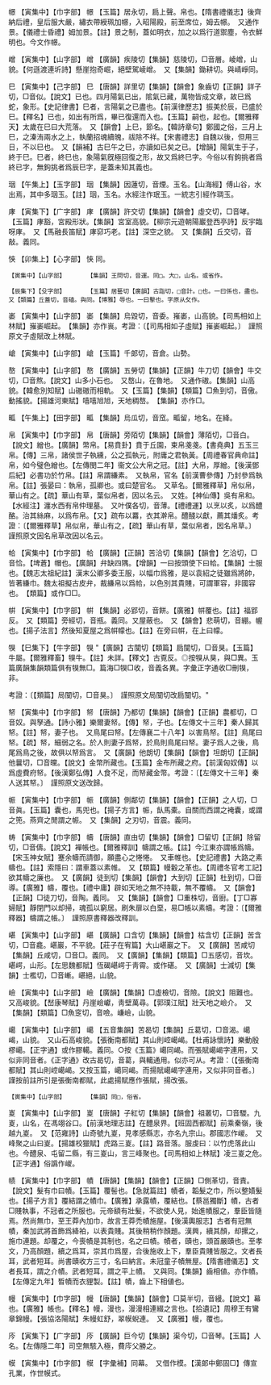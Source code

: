 <!-- { "loadSidebar": true } -->
幜	【寅集中】【巾字部】	幜	【玉篇】居永切，扃上聲。帛也。【隋書禮儀志】後齊納后禮，皇后服大嚴，繡衣帶綬珮加幜，入昭陽殿，前至席位，姆去幜。　又通作景。【儀禮士昏禮】姆加景。【註】景之制，蓋如明衣，加之以爲行道禦塵，令衣鮮明也。今文作幜。

嶒	【寅集中】【山字部】	嶒	【廣韻】疾陵切【集韻】慈陵切，□音層。崚嶒，山貌。【何遜渡連圻詩】懸崖抱奇崛，絕壁駕崚嶒。　又【集韻】鋤耕切。與崝崢同。

巳	【寅集中】【己字部】	巳	【唐韻】詳里切【集韻】【韻會】象齒切【正韻】詳子切，□音似。【說文】已也。四月陽氣已出，隂氣已藏，萬物皆成文章，故巳爲蛇，象形。【史記律書】巳者，言陽氣之已盡也。【前漢律歷志】振美於辰，已盛於巳。【釋名】已也，如出有所爲，畢已復還而入也。【玉篇】嗣也，起也。【爾雅釋天】太歲在巳曰大荒落。　又【韻會】上巳，節名。【韓詩章句】鄭國之俗，三月上巳，之溱洧兩水之上，執蘭招魂續魄，祓除不祥。【宋書禮志】自魏以後，但用三日，不以巳也。　又【韻補】古巳午之巳，亦讀如已矣之已。【增韻】陽氣生于子，終于巳。巳者，終巳也，象陽氣旣極回復之形，故又爲終巳字。今俗以有鉤挑者爲終已字，無鉤挑者爲辰巳字，是蓋未知其義也。

珚	【午集上】【玉字部】	珚	【集韻】因蓮切，音煙。玉名。【山海經】傅山谷，水出焉，其中多珚玉。【註】珚，玉名。水經注作珉玉。一統志引經作琱玉。

庨	【寅集下】【广字部】	庨	【廣韻】許交切【集韻】【韻會】虛交切，□音哮。【玉篇】庨豁，宮殿形狀。【集韻】宮室高貌。【柳宗元遊朝陽巖登西亭詩】反宇臨呀庨。　又【馬融長笛賦】庨窌巧老。【註】深空之貌。　又【集韻】丘交切，音敲。義同。

悏	【卯集上】【心字部】	悏	同。

	【寅集中】【山字部】		【集韻】王問切，音運。同□。大□，山名。或省作。

	【辰集下】【殳字部】		【玉篇】居藝切【廣韻】古詣切，□音計。□也。一曰係也，盡也。　又【類篇】丘蓋切，音磕。與同。【博雅】辱也。一曰擊也。字原从攵作。

崣	【寅集中】【山字部】	崣	【集韻】烏毀切，音委。嶊崣，山高貌。【司馬相如上林賦】嶊崣崛起。　【集韻】亦作嵔。考證：〔【司馬相如子虛賦】嶊崣崛起。〕　謹照原文子虛賦改上林賦。 

嵢	【寅集中】【山字部】	嵢	【玉篇】千郞切，音倉。山勢。

嶅	【寅集中】【山字部】	嶅	【廣韻】五勞切【集韻】【正韻】牛刀切【韻會】牛交切，□音熬。【說文】山多小石也。　又嶅山，在魯地。　又通作磝。【集韻】山高貌。【韓愈別知賦】山磝磝而相軌。　又【玉篇】【集韻】【類篇】□魚到切，音傲。動搖貌。【揚雄河東賦】嘻嘻旭旭，天地稠嶅。　【集韻】亦作□。

畖	【午集上】【田字部】	畖	【集韻】烏瓜切，音窊。畖留，地名。在絳。

帛	【寅集中】【巾字部】	帛	【唐韻】旁陌切【集韻】【韻會】薄陌切，□音白。【說文】繒也。【廣韻】幣帛。【易賁卦】賁于丘園，束帛戔戔。【書堯典】五玉三帛。【傳】三帛，諸侯世子執纁，公之孤執元，附庸之君執黃。【周禮春官典命註】帛，如今璧色繒也。【左傳閔二年】衞文公大帛之冠。【註】大帛，厚繒。【後漢鄧后紀】必書功於竹帛。【註】帛謂縑素。　又執帛，官名【前漢曹參傳】乃封參爲執帛。【註】張晏曰：執帛，孤卿也。或曰楚官名。　又草名。【爾雅釋草】帛似帛，華山有之。【疏】華山有草，葉似帛者，因以名云。　又姓。【神仙傳】吳有帛和。【水經注】瀍水西有帛仲理墓。　又叶僕各切，音薄。【禮禮運】以烹以炙，以爲醴酪。治其絲麻，以爲布帛。【又】疏布以羃，衣其澣帛。醴醆以獻，薦其燔炙。考證：〔【爾雅釋草】帛似帛，華山有之，【疏】華山有草，葉似帛者，因名帛草。〕　謹照原文因名帛草改因以名云。 

帢	【寅集中】【巾字部】	帢	【廣韻】【正韻】苦洽切【集韻】【韻會】乞洽切，□音恰。【埤蒼】帽也。【廣韻】弁缺四隅。【增韻】一曰按頭使下曰帢。【集韻】士服也。【魏志太祖紀註】漢末公卿多委王服，以幅巾爲雅，是以袁紹之徒雖爲將帥，皆著縑巾。魏太祖擬古皮弁，裁縑帛以爲帢，以色別其貴賤，可謂軍容，非國容也。　【類篇】或作□□。

帲	【寅集中】【巾字部】	帲	【集韻】必郢切，音餅。【廣雅】帲覆也。【註】福郢反。　又【類篇】旁經切，音瓶。義同。又屋蔽也。　又【韻會】悲萌切，音綳。幄也。【揚子法言】然後知夏屋之爲帲幪也。【註】在旁曰帲，在上曰幪。

犑	【巳集下】【牛字部】	犑	"【廣韻】古闃切【類篇】扃闃切，□音狊。【玉篇】牛屬。【爾雅釋畜】犑牛。【註】未詳。【釋文】古覔反。◎按犑从狊，與□異。玉篇廣韻集韻類篇俱有犑無□。篇海□犑□收，音義各異。字彙正字通收□刪犑，非。

考證：〔【類篇】局闃切，□音狊。〕　謹照原文局闃切改扃闃切。"

帑	【寅集中】【巾字部】	帑	【唐韻】乃都切【集韻】【韻會】【正韻】農都切，□音奴。與孥通。【詩小雅】樂爾妻帑。【傳】帑，子也。【左傳文十三年】秦人歸其帑。【註】帑，妻子也。　又鳥尾曰帑。【左傳襄二十八年】以害鳥帑。【註】鳥尾曰帑。【疏】帑，細弱之名。於人則妻子爲帑，於鳥則鳥尾曰帑。妻子爲人之後，鳥尾爲鳥之後，故俱以帑爲言。　又【廣韻】他朗切【集韻】【韻會】坦朗切【正韻】他曩切，□音曭。【說文】金幣所藏也。【玉篇】金布所藏之府。【前漢匈奴傳】以爲虛費府帑。【後漢鄭弘傳】人食不足，而帑藏金幣。考證：〔【左傳文十三年】秦人送其帑。〕　謹照原文送改歸。 

帪	【寅集中】【巾字部】	帪	【廣韻】側鄰切【集韻】【韻會】【正韻】之人切，□音眞。【玉篇】囊也，馬兜也。【揚子方言】帪，飤馬橐。自關而西謂之裺囊，或謂之篼。燕齊之閒謂之帪。　又【集韻】之刃切，音震。義同。

帱	【寅集中】【巾字部】	幬	【唐韻】直由切【集韻】【韻會】□留切【正韻】除留切，□音儔。【說文】襌帳也。【爾雅釋訓】幬謂之帳。【註】今江東亦謂帳爲幬。【宋玉神女賦】蹇余幬而請御，願盡心之惓惓。　又車帷也。【史記禮書】大路之素幬也。【註】索隱曰：謂車蓋以素帷。　又【類篇】幔轂之革也。【周禮冬官考工記】欲其幬之廉也。　又【廣韻】徒到切【集韻】【韻會】大到切【正韻】杜到切，□音導。【廣雅】幬，覆也。【禮中庸】辟如天地之無不持載，無不覆幬。　又【韻會】【正韻】□徒刀切，音陶。義同。　又【集韻】【韻會】□重株切，音廚。【丁□寡婦賦】靜閉門以却掃，魂孤以窮居。刷朱扉以白堊，易□帳以素幬。考證：〔【爾雅釋器】幬謂之帳。〕　謹照原書釋器改釋訓。 

嵁	【寅集中】【山字部】	嵁	【廣韻】口含切【集韻】【韻會】枯含切【正韻】苦含切，□音龕。嵁巖，不平貌。【莊子在宥篇】大山嵁巖之下。　又【廣韻】苦咸切【集韻】丘咸切，□音□。義同。　又【廣韻】【集韻】【類篇】□五感切，音坎。嵁崿，山形。【左思魏都賦】恆碣嵁崿于靑霄。或作碪。　又【廣韻】士減切【集韻】士檻切，□音嶃。嵁絕，山貌。

嶮	【寅集中】【山字部】	嶮	【廣韻】【集韻】□虛檢切，音險。【說文】阻難也。　又高峻貌。【嵆康琴賦】丹崖嶮巘，靑壁萬尋。【郭璞江賦】壯天地之嶮介。　又【集韻】【類篇】□魚窆切，音噞。嵰嶮，山貌。

嶱	【寅集中】【山字部】	嶱	【五音集韻】苦曷切【集韻】丘葛切，□音渴。嶱嵑，山貌。　又山石高峻貌。【張衡南都賦】其山則崆嶱嵑。【杜甫詠懷詩】樂動殷樛嶱。【正字通】或作膠轕。義同。○按《玉篇》嶱同嵑。而張賦嶱嵑字連用，又似非同音者。《正字通》改古曷切，音葛，與轕通用。似亦可从。考證：〔【張衡南都賦】其山則崆嶱嵑。又按玉篇，嶱同嵑。而揚賦嶱嵑字連用，又似非同音者。〕　謹按前註所引是張衡南都賦，此處揚賦應作張賦，揚改張。 

	【寅集中】【山字部】		【集韻】同□，俗省。

嵏	【寅集中】【山字部】	嵏	【唐韻】子紅切【集韻】【韻會】祖叢切，□音騣。九嵏，山名，在馮翊谷口。【前漢地理志註】在醴泉界。【班固西都賦】前乘秦嶺，後越九嵏。　又【范雍詩】山奇號九嵏，見孝感縣志，亦名九宗山。郡國志作嵕。　又峰聚之山曰嵏。【揚雄校獵賦】虎路三嵏。【註】路音落。服虔曰：以竹虎落此山也。今醴泉、屯留二縣，有三嵏山，言三峰聚也。【司馬相如上林賦】凌三嵏之危。　【正字通】俗譌作嵕。

帻	【寅集中】【巾字部】	幘	【唐韻】【集韻】【韻會】【正韻】□側革切，音責。【說文】髮有巾曰幘。【玉篇】覆髻也。【急就篇註】幘者，韜髮之巾，所以整嫧髮也。【揚子方言】覆結謂之幘巾。【廣雅】承露幘，覆結也。【蔡邕獨斷】幘，古者□賤執事，不冠者之所服也。元帝額有壯髮，不欲使人見，始進幘服之，羣臣皆隨焉。然尚無巾，至王莽內加巾，故言王莽禿幘施屋。【後漢輿服志】古者有冠無幘，秦加武將首飾爲絳袙，以表貴賤。其後稍稍作顏題。漢興，續其顏，却摞之，施巾連題。却覆之，今喪幘是其制也，名之曰幘。幘者，賾也，頭首嚴賾也。至孝文，乃高顏題，續之爲耳，崇其巾爲屋，合後施收上下，羣臣貴賤皆服之。文者長耳，武者短耳。尚書賾收方三寸，名曰納言。未冠童子幘無屋。【隋書禮儀志】文者長耳，謂之介幘。武者短耳，謂之平上幘。　又與同。【集韻】齒相値。亦作幘。【左傳定九年】晳幘而衣貍製。【註】幘，齒上下相値也。

幔	【寅集中】【巾字部】	幔	【唐韻】【集韻】【韻會】□莫半切，音縵。【說文】幕也。【廣雅】帳也。【釋名】幔，漫也，漫漫相連綴之言也。【拾遺記】周穆王有鸞章錦幔。【張協洛陽賦】朱幔虹舒，翠幙蜺連。　又【廣雅】幔，覆也。

庈	【寅集下】【广字部】	庈	【廣韻】巨今切【集韻】渠今切，□音琴。【玉篇】人名。【左傳隱二年】司空無駭入極，費庈父勝之。

幙	【寅集中】【巾字部】	幙	【字彙補】同幕。　又借作模。【漢郞中鄭固□】傳宣孔業，作世幙式。

